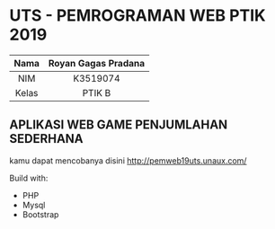 # UTS - PEMROGRAMAN WEB PTIK 2019

| Nama    | Royan Gagas Pradana  |
|:-------:|:--------------------:|
| NIM     | K3519074             |
| Kelas   | PTIK B               |

## APLIKASI WEB GAME PENJUMLAHAN SEDERHANA
kamu dapat mencobanya disini http://pemweb19uts.unaux.com/

Build with:
- PHP
- Mysql
- Bootstrap